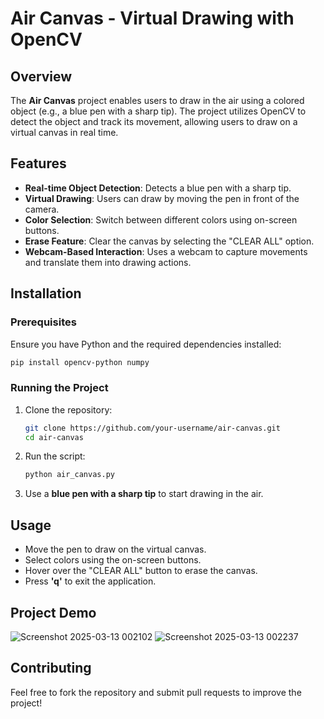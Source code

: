 # Air Canvas - Virtual Drawing with OpenCV

## Overview
The **Air Canvas** project enables users to draw in the air using a colored object (e.g., a blue pen with a sharp tip). The project utilizes OpenCV to detect the object and track its movement, allowing users to draw on a virtual canvas in real time.

## Features
- **Real-time Object Detection**: Detects a blue pen with a sharp tip.
- **Virtual Drawing**: Users can draw by moving the pen in front of the camera.
- **Color Selection**: Switch between different colors using on-screen buttons.
- **Erase Feature**: Clear the canvas by selecting the "CLEAR ALL" option.
- **Webcam-Based Interaction**: Uses a webcam to capture movements and translate them into drawing actions.

## Installation
### Prerequisites
Ensure you have Python and the required dependencies installed:

```sh
pip install opencv-python numpy
```

### Running the Project
1. Clone the repository:
   ```sh
   git clone https://github.com/your-username/air-canvas.git
   cd air-canvas
   ```
2. Run the script:
   ```sh
   python air_canvas.py
   ```
3. Use a **blue pen with a sharp tip** to start drawing in the air.

## Usage
- Move the pen to draw on the virtual canvas.
- Select colors using the on-screen buttons.
- Hover over the "CLEAR ALL" button to erase the canvas.
- Press **'q'** to exit the application.

## Project Demo
![Screenshot 2025-03-13 002102](https://github.com/user-attachments/assets/b5a375f0-ac20-439f-bf2d-98a6a919958f)
![Screenshot 2025-03-13 002237](https://github.com/user-attachments/assets/f5752794-541c-4d0a-901e-09c3e18c3561)

## Contributing
Feel free to fork the repository and submit pull requests to improve the project!


